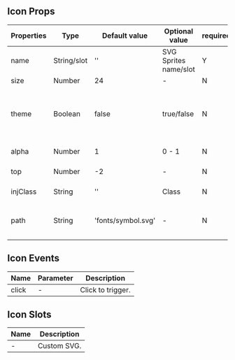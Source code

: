 ## Icon Props

| Properties | Type        | Default value      | Optional value        | required | Description                                                           |
| ---------- | ----------- | ------------------ | --------------------- | -------- | --------------------------------------------------------------------- |
| name       | String/slot | ''                 | SVG Sprites name/slot | Y        | Icon name.                                                            |
| size       | Number      | 24                 | -                     | N        | Icon size.                                                            |
| theme      | Boolean     | false              | true/false            | N        | Whether to follow the theme color (including bright and dark colors). |
| alpha      | Number      | 1                  | 0 - 1                 | N        | Icon transparency.                                                    |
| top        | Number      | -2                 | -                     | N        | Disposal up and down.                                                 |
| injClass   | String      | ''                 | Class                 | N        | Inject the CSS name.                                                  |
| path       | String      | 'fonts/symbol.svg' | -                     | N        | The project stores the path of symbol.svg.                            |

## Icon Events

| Name  | Parameter | Description       |
| ----- | --------- | ----------------- |
| click | -         | Click to trigger. |

## Icon Slots

| Name | Description |
| ---- | ----------- |
| -    | Custom SVG. |
